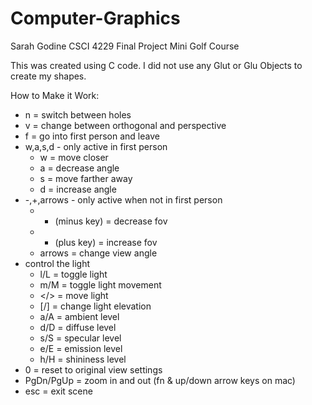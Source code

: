# Computer-Graphics

Sarah Godine
CSCI 4229
Final Project
Mini Golf Course

This was created using C code. I did not use any Glut or Glu Objects to create my shapes.

How to Make it Work:
 * n = switch between holes
 * v = change between orthogonal and perspective
 * f = go into first person and leave
 * w,a,s,d - only active in first person
   * w = move closer
   * a = decrease angle
   * s = move farther away
   * d = increase angle
 * -,+,arrows - only active when not in first person
   * - (minus key) = decrease fov
   * + (plus key) = increase fov 
   * arrows = change view angle 
 * control the light
   * l/L = toggle light
   * m/M = toggle light movement
   * </> = move light
   * [/] = change light elevation
   * a/A = ambient level
   * d/D = diffuse level
   * s/S = specular level
   * e/E = emission level
   * h/H = shininess level   
 * 0 = reset to original view settings
 * PgDn/PgUp = zoom in and out (fn & up/down arrow keys on mac)
 * esc = exit scene
